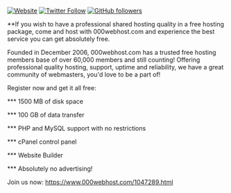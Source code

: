 [![Website](https://img.shields.io/website-up-down-green-red/http/spcjgriffin2459-productions.000webhostapp.com.svg?label=SPCJGriffin2459-Productions-Website&style=for-the-badge)](http://spcjgriffin2459-productions.000webhostapp.com)
[![Twitter Follow](https://img.shields.io/twitter/follow/tinyelvis789.svg?style=for-the-badge&logo=twitter&label=Follow)](http://twitter.com/tinyelvis789)
[![GitHub followers](https://img.shields.io/github/followers/JGriffin34432.svg?style=for-the-badge&logo=github&label=Follow)](http://github.com/JGriffin34432)

**If you wish to have a professional shared hosting quality in a free hosting package, come and host with 000webhost.com and experience the best service you can get absolutely free.

Founded in December 2006, 000webhost.com has a trusted free hosting members base of over 60,000 members and still counting! Offering professional quality hosting, support, uptime and reliability, we have a great community of webmasters, you'd love to be a part of! 

Register now and get it all free: 

*** 1500 MB of disk space 

*** 100 GB of data transfer

*** PHP and MySQL support with no restrictions

*** cPanel control panel

*** Website Builder

*** Absolutely no advertising! 

Join us now: https://www.000webhost.com/1047289.html
